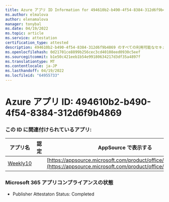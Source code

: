 ```yaml
---
title: Azure アプリ ID Information for 494610b2-b490-4f54-8384-312d6f9b4869
ms.author: elmalova
author: elenamalova
manager: tonybal
ms.date: 04/19/2022
ms.topic: article
ms.service: attestation
certification_type: attested
description: 494610b2-b490-4f54-8384-312d6f9b4869 のすべての利用可能なセキュリティとコンプライアンス情報。
ms.openlocfilehash: 0d21701ce8899b256cec3cd40108eed0930c5eef
ms.sourcegitcommit: b1e50c421eeb1b54e99180634217d3df35a4897f
ms.translationtype: MT
ms.contentlocale: ja-JP
ms.lasthandoff: 04/19/2022
ms.locfileid: "64955733"
---
```

# <a name="azure-app-id-494610b2-b490-4f54-8384-312d6f9b4869"></a>Azure アプリ ID: 494610b2-b490-4f54-8384-312d6f9b4869


### <a name="apps-associated-with-this-id"></a>この ID に関連付けられているアプリ:
| **アプリ名** | **認定** | **AppSource で表示する** |
|--------------|---------------|-----------------------|
| [Weekly10](../forward/WA200001441.md) |  | [https://appsource.microsoft.com/product/office/WA200001441](https://appsource.microsoft.com/product/office/WA200001441) |

### <a name="microsoft-365-app-compliance-status"></a>Microsoft 365 アプリコンプライアンスの状態
- Publisher Attestaton Status: Completed
